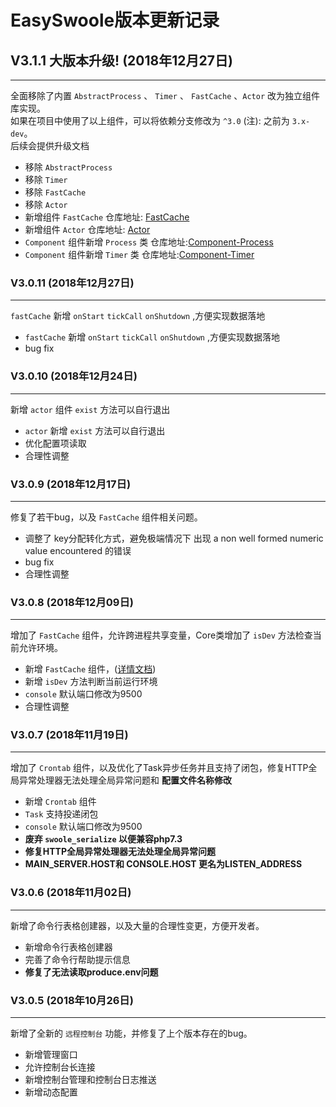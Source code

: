 # EasySwoole版本更新记录

## V3.1.1 大版本升级! (2018年12月27日)
------------
全面移除了内置 `AbstractProcess` 、 `Timer` 、 `FastCache` 、`Actor` 改为独立组件库实现。  
如果在项目中使用了以上组件，可以将依赖分支修改为 `^3.0` (注): 之前为 `3.x-dev`。  
后续会提供升级文档

- 移除 `AbstractProcess`
- 移除 `Timer`
- 移除 `FastCache`
- 移除 `Actor`
- 新增组件 `FastCache` 仓库地址: [FastCache](https://github.com/easy-swoole/fast-cache)
- 新增组件 `Actor` 仓库地址: [Actor](https://github.com/easy-swoole/actor)
- `Component` 组件新增 `Process` 类 仓库地址:[Component-Process](https://github.com/easy-swoole/component/tree/master/src/Process)
- `Component` 组件新增 `Timer` 类 仓库地址:[Component-Timer](https://github.com/easy-swoole/component/blob/master/src/Timer.php)

### V3.0.11 (2018年12月27日)
------------
`fastCache` 新增 `onStart` `tickCall` `onShutdown` ,方便实现数据落地

- `fastCache` 新增 `onStart` `tickCall` `onShutdown` ,方便实现数据落地
- bug fix

### V3.0.10 (2018年12月24日)
------------
新增 `actor` 组件 `exist` 方法可以自行退出

- `actor` 新增 `exist` 方法可以自行退出
- 优化配置项读取
- 合理性调整

### V3.0.9 (2018年12月17日)
------------
修复了若干bug，以及 `FastCache` 组件相关问题。

- 调整了 key分配转化方式，避免极端情况下 出现 a non well formed numeric value encountered 的错误
- bug fix
- 合理性调整

### V3.0.8 (2018年12月09日)
------------
增加了 `FastCache` 组件，允许跨进程共享变量，Core类增加了 `isDev` 方法检查当前允许环境。

- 新增 `FastCache` 组件，([详情文档](SystemComponent/FastCache.html))
- 新增 `isDev` 方法判断当前运行环境
- `console` 默认端口修改为9500
- 合理性调整

### V3.0.7 (2018年11月19日)
------------
增加了 `Crontab` 组件，以及优化了Task异步任务并且支持了闭包，修复HTTP全局异常处理器无法处理全局异常问题和 **配置文件名称修改**

- 新增 `Crontab` 组件
- `Task` 支持投递闭包
- `console` 默认端口修改为9500
- **废弃 `swoole_serialize` 以便兼容php7.3**
- **修复HTTP全局异常处理器无法处理全局异常问题**
- **MAIN_SERVER.HOST和 CONSOLE.HOST 更名为LISTEN_ADDRESS**

### V3.0.6 (2018年11月02日)
------------
新增了命令行表格创建器，以及大量的合理性变更，方便开发者。

- 新增命令行表格创建器
- 完善了命令行帮助提示信息
- **修复了无法读取produce.env问题**

### V3.0.5 (2018年10月26日)
------------
新增了全新的 `远程控制台` 功能，并修复了上个版本存在的bug。

- 新增管理窗口
- 允许控制台长连接
- 新增控制台管理和控制台日志推送
- 新增动态配置
